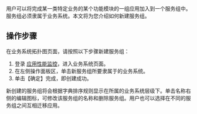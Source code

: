 用户可以将完成某一类特定业务的某个功能模块的一组应用加入到一个服务组中。服务组必须隶属于业务系统。本文将为您介绍如何新建服务组。



## 操作步骤

在业务系统拓扑图页面，请按照以下步骤新建服务组：


1. 登录 [应用性能监控](https://console.cloud.tencent.com/monitor/tapm/business/list)，进入业务系统页面。
2. 在左侧操作面板区，单击新服务组所要隶属于的业务系统。
3. 单击【确定】完成，即创建成功。

新创建的服务组将会根据字典排序规则显示在所属的业务系统层级下。单击名称右侧的编辑图标，可修改该服务组的名称和删除服务组。用户也可以选择在不同的服务组之间互相迁移应用。
